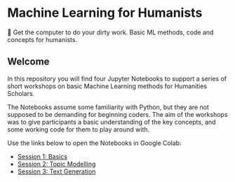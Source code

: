 # Machine Learning for Humanists

:robot: Get the computer to do your dirty work. Basic ML methods, code and concepts for humanists.

## Welcome

In this repository you will find four Jupyter Notebooks to support a series of short workshops on basic Machine Learning methods for Humanities Scholars.

The Notebooks assume some familiarity with Python, but they are not supposed to be demanding for beginning coders. The aim of the workshops was to give participants a basic understanding of the key concepts, and some working code for them to play around with.

Use the links below to open the Notebooks in Google Colab:

* [Session 1: Basics](https://colab.research.google.com/github/michaelgfalk/machine-learning-for-humanists/blob/master/session-1-basics.ipynb)
* [Session 2: Topic Modelling](https://colab.research.google.com/github/michaelgfalk/machine-learning-for-humanists/blob/master/session-2-topic-modelling.ipynb)
* [Session 3: Text Generation](https://colab.research.google.com/github/michaelgfalk/machine-learning-for-humanists/blob/master/session-3-text-gernation.ipynb)